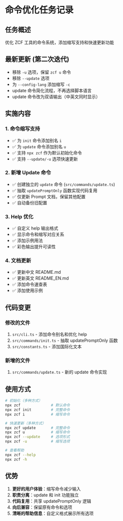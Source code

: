 # 命令优化任务记录

## 任务概述
优化 ZCF 工具的命令系统，添加缩写支持和快速更新功能

## 最新更新 (第二次迭代)
- 移除 `-u` 选项，保留 `zcf u` 命令
- 移除 `--update` 选项
- 为 `--config-lang` 添加缩写 `-c`
- update 命令简化流程，不再选择脚本语言
- update 命令改为双语输出（中英文同时显示）

## 实施内容

### 1. 命令缩写支持
- ✅ 为 `init` 命令添加别名 `i`
- ✅ 为 `update` 命令添加别名 `u`
- ✅ 支持 `npx zcf` 作为默认初始化命令
- ✅ 支持 `--update/-u` 选项快速更新

### 2. 新增 Update 命令
- ✅ 创建独立的 `update` 命令 (`src/commands/update.ts`)
- ✅ 抽取 `updatePromptOnly` 函数实现代码复用
- ✅ 仅更新 Prompt 文档，保留其他配置
- ✅ 自动备份旧配置

### 3. Help 优化
- ✅ 自定义 help 输出格式
- ✅ 显示命令和缩写对应关系
- ✅ 添加示例用法
- ✅ 彩色输出提升可读性

### 4. 文档更新
- ✅ 更新中文 README.md
- ✅ 更新英文 README_EN.md
- ✅ 添加命令速查表
- ✅ 添加使用示例

## 代码变更

### 修改的文件
1. `src/cli.ts` - 添加命令别名和优化 help
2. `src/commands/init.ts` - 抽取 updatePromptOnly 函数
3. `src/constants.ts` - 添加国际化文本

### 新增的文件
1. `src/commands/update.ts` - 新的 update 命令实现

## 使用方式

```bash
# 初始化（多种方式）
npx zcf              # 默认命令
npx zcf init         # 完整命令
npx zcf i            # 缩写命令

# 快速更新（多种方式）
npx zcf update       # 完整命令
npx zcf u            # 缩写命令
npx zcf --update     # 选项形式
npx zcf -u           # 缩写选项

# 查看帮助
npx zcf --help
npx zcf -h
```

## 优势
1. **更好的用户体验**：缩写命令减少输入
2. **职责分离**：update 和 init 功能独立
3. **代码复用**：共享 updatePromptOnly 逻辑
4. **向后兼容**：保留原有命令和选项
5. **清晰的帮助信息**：自定义格式展示所有选项